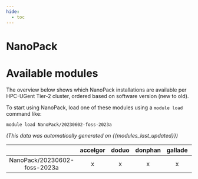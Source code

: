 ```yaml
---
hide:
  - toc
---
```


NanoPack
========

# Available modules


The overview below shows which NanoPack installations are available per HPC-UGent Tier-2 cluster, ordered based on software version (new to old).

To start using NanoPack, load one of these modules using a `module load` command like:

```shell
module load NanoPack/20230602-foss-2023a
```

*(This data was automatically generated on {{modules_last_updated}})*  

| |accelgor|doduo|donphan|gallade|joltik|shinx|skitty|
| :---: | :---: | :---: | :---: | :---: | :---: | :---: | :---: |
|NanoPack/20230602-foss-2023a|x|x|x|x|x|x|x|
